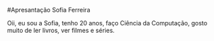 #Apresantação Sofia Ferreira

Oii, eu sou a Sofia, tenho 20 anos, faço Ciência da Computação, gosto muito de ler livros, ver filmes e séries.